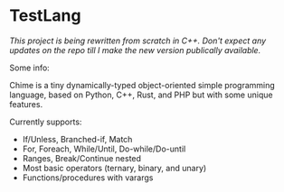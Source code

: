 # TestLang

*This project is being rewritten from scratch in C++. Don't expect any updates on the repo till I make the new version publically available.*

Some info:

Chime is a tiny dynamically-typed object-oriented simple programming language, based on Python, C++, Rust, and PHP but with some unique features.

Currently supports:
- If/Unless, Branched-if, Match
- For, Foreach, While/Until, Do-while/Do-until
- Ranges, Break/Continue nested
- Most basic operators (ternary, binary, and unary)
- Functions/procedures with varargs

